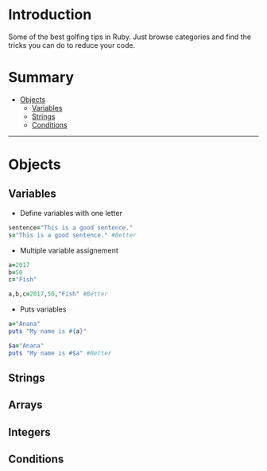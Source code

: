 # Introduction
Some of the best golfing tips in Ruby.
Just browse categories and find the tricks you can do to reduce your code.

# Summary
* [Objects](#Objects)
  * [Variables](#Variables)
  * [Strings](#Strings)
  * [Conditions](#Conditions)

----------

# Objects
## Variables
- Define variables with one letter
```ruby
sentence="This is a good sentence."
s="This is a good sentence." #Better
```

- Multiple variable assignement
```ruby
a=2017
b=50         
c="Fish"

a,b,c=2017,50,"Fish" #Better
```

- Puts variables
```ruby
a="Anana"
puts "My name is #{a}"

$a="Anana"
puts "My name is #$a" #Better
```

## Strings

## Arrays

## Integers

## Conditions
